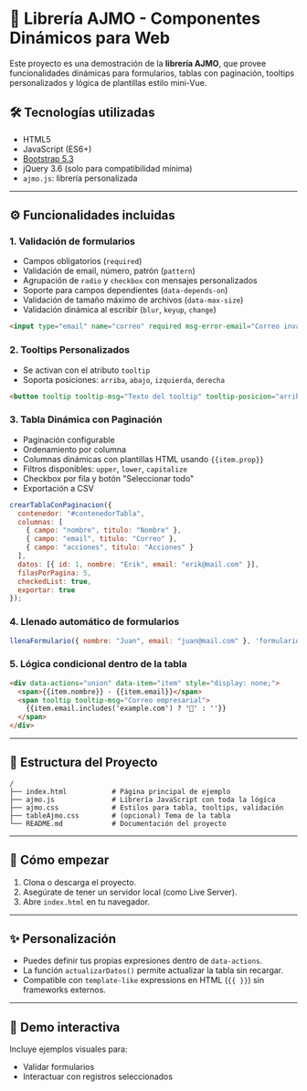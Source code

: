 # 🧩 Librería AJMO - Componentes Dinámicos para Web

Este proyecto es una demostración de la **librería AJMO**, que provee funcionalidades dinámicas para formularios, tablas con paginación, tooltips personalizados y lógica de plantillas estilo mini-Vue.

## 🛠️ Tecnologías utilizadas

- HTML5
- JavaScript (ES6+)
- [Bootstrap 5.3](https://getbootstrap.com/docs/5.3/getting-started/introduction/)
- jQuery 3.6 (solo para compatibilidad mínima)
- `ajmo.js`: librería personalizada

---

## ⚙️ Funcionalidades incluidas

### 1. Validación de formularios

- Campos obligatorios (`required`)
- Validación de email, número, patrón (`pattern`)
- Agrupación de `radio` y `checkbox` con mensajes personalizados
- Soporte para campos dependientes (`data-depends-on`)
- Validación de tamaño máximo de archivos (`data-max-size`)
- Validación dinámica al escribir (`blur`, `keyup`, `change`)

```html
<input type="email" name="correo" required msg-error-email="Correo inválido">
```

### 2. Tooltips Personalizados

- Se activan con el atributo `tooltip`
- Soporta posiciones: `arriba`, `abajo`, `izquierda`, `derecha`

```html
<button tooltip tooltip-msg="Texto del tooltip" tooltip-posicion="arriba">Hover aquí</button>
```

### 3. Tabla Dinámica con Paginación

- Paginación configurable
- Ordenamiento por columna
- Columnas dinámicas con plantillas HTML usando `{{item.prop}}`
- Filtros disponibles: `upper`, `lower`, `capitalize`
- Checkbox por fila y botón "Seleccionar todo"
- Exportación a CSV

```javascript
crearTablaConPaginacion({
  contenedor: "#contenedorTabla",
  columnas: [
    { campo: "nombre", titulo: "Nombre" },
    { campo: "email", titulo: "Correo" },
    { campo: "acciones", titulo: "Acciones" }
  ],
  datos: [{ id: 1, nombre: "Erik", email: "erik@mail.com" }],
  filasPorPagina: 5,
  checkedList: true,
  exportar: true
});
```

### 4. Llenado automático de formularios

```javascript
llenaFormulario({ nombre: "Juan", email: "juan@mail.com" }, 'formulario_demo');
```

### 5. Lógica condicional dentro de la tabla

```html
<div data-actions="union" data-item="item" style="display: none;">
  <span>{{item.nombre}} - {{item.email}}</span>
  <span tooltip tooltip-msg="Correo empresarial">
    {{item.email.includes('example.com') ? '📧' : ''}}
  </span>
</div>
```

---

## 📁 Estructura del Proyecto

```
/
├── index.html           # Página principal de ejemplo
├── ajmo.js              # Librería JavaScript con toda la lógica
├── ajmo.css             # Estilos para tabla, tooltips, validación
├── tableAjmo.css        # (opcional) Tema de la tabla
└── README.md            # Documentación del proyecto
```

---

## 🚀 Cómo empezar

1. Clona o descarga el proyecto.
2. Asegúrate de tener un servidor local (como Live Server).
3. Abre `index.html` en tu navegador.

---

## ✨ Personalización

- Puedes definir tus propias expresiones dentro de `data-actions`.
- La función `actualizarDatos()` permite actualizar la tabla sin recargar.
- Compatible con `template-like` expressions en HTML (`{{ }}`) sin frameworks externos.

---

## 🧪 Demo interactiva

Incluye ejemplos visuales para:

- Validar formularios
- Interactuar con registros seleccionados
